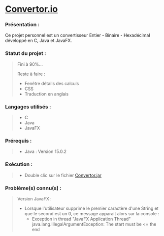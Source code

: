 # [Convertor.io](https://github.com/ErwannGauthier/Project_Convertor)

### **Présentation** :

Ce projet personnel est un convertisseur Entier - Binaire - Hexadécimal développé en C, Java et JavaFX.

### **Statut du projet** :

>Fini à 90%...
>
>Reste à faire :
>- Fenêtre détails des calculs
>- CSS
>- Traduction en anglais

### **Langages utilisés :**

>- C
>- Java
>- JavaFX

### **Prérequis :**

>- Java : Version 15.0.2


### **Exécution :**
>- Double clic sur le fichier [Convertor.jar](https://github.com/ErwannGauthier/Project_Convertor/blob/master/JavaFX/Convertor.jar) 

### **Problème(s) connu(s) :**
> Version JavaFX :
>
> - Lorsque l'utilisateur supprime le premier caractère d'une String et que le second est un 0, ce message apparait alors sur la console :
>    - Exception in thread "JavaFX Application Thread" java.lang.IllegalArgumentException: The start must be <= the end